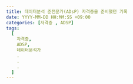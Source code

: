 ```yaml
---
title: 데이터분석 준전문가(ADsP) 자격증을 준비했던 기록
date: YYYY-MM-DD HH:MM:SS +09:00
categories: [자격증 , ADSP]
tags:
  [
    자격증,
    ADSP,
    데이터분석가
    .
    .
    .
  ]
---
```

